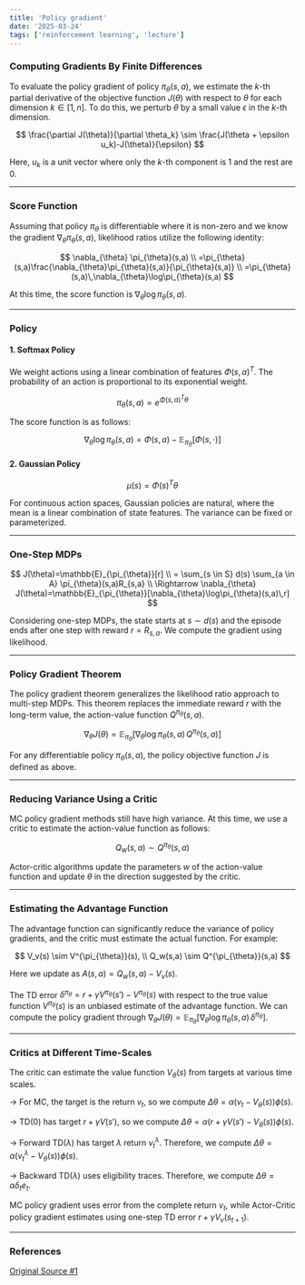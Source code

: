 ```yaml
---
title: 'Policy gradient'
date: '2025-03-24'
tags: ['reinforcement learning', 'lecture']
---
```


### Computing Gradients By Finite Differences

To evaluate the policy gradient of policy $\pi_\theta(s, a)$, we estimate the $k$-th partial derivative of the objective function $J(\theta)$ with respect to $\theta$ for each dimension $k \in [1, n]$. To do this, we perturb $\theta$ by a small value $\epsilon$ in the $k$-th dimension.

$$
\frac{\partial J(\theta)}{\partial \theta_k} \sim \frac{J(\theta + \epsilon u_k)-J(\theta)}{\epsilon}
$$

Here, $u_k$ is a unit vector where only the $k$-th component is 1 and the rest are 0.

---

### Score Function

Assuming that policy $\pi_{\theta}$ is differentiable where it is non-zero and we know the gradient $\nabla_\theta\pi_\theta(s, a)$, likelihood ratios utilize the following identity:

$$
\nabla_{\theta} \pi_{\theta}(s,a) \\
=\pi_{\theta}(s,a)\frac{\nabla_{\theta}\pi_{\theta}(s,a)}{\pi_{\theta}(s,a)} \\
=\pi_{\theta}(s,a)\,\nabla_{\theta}\log\pi_{\theta}(s,a)
$$

At this time, the score function is $\nabla_\theta\log\pi_\theta(s, a)$.

---

### Policy

#### 1. Softmax Policy

We weight actions using a linear combination of features $\Phi(s,a)^T$. The probability of an action is proportional to its exponential weight.

$$
\pi_{\theta}(s,a) \propto e^{\Phi(s,a)^T \theta}
$$

The score function is as follows:

$$
\nabla_{\theta} \log\pi_{\theta}(s,a)=\Phi(s,a)-\mathbb{E}_{\pi_{\theta}}[\Phi(s,\cdot)]
$$

#### 2. Gaussian Policy

$$
\mu(s)=\Phi(s)^{T}\theta
$$

For continuous action spaces, Gaussian policies are natural, where the mean is a linear combination of state features. The variance can be fixed or parameterized.

---

### One-Step MDPs

$$
J(\theta)=\mathbb{E}_{\pi_{\theta}}[r] \\
= \sum_{s \in S} d(s) \sum_{a \in A} \pi_{\theta}(s,a)R_{s,a} \\
\Rightarrow
\nabla_{\theta} J(\theta)=\mathbb{E}_{\pi_{\theta}}[\nabla_{\theta}\log\pi_{\theta}(s,a)\,r]
$$

Considering one-step MDPs, the state starts at $s \sim d(s)$ and the episode ends after one step with reward $r = R_{s,a}$. We compute the gradient using likelihood.

---

### Policy Gradient Theorem

The policy gradient theorem generalizes the likelihood ratio approach to multi-step MDPs. This theorem replaces the immediate reward $r$ with the long-term value, the action-value function $Q^{\pi_\theta}(s, a)$.

$$
\nabla_{\theta} J(\theta)=\mathbb{E}_{\pi_{\theta}}[\nabla_{\theta} \log \pi_{\theta}(s,a) \, Q^{\pi_{\theta}}(s,a)]
$$

For any differentiable policy $\pi_\theta(s, a)$, the policy objective function $J$ is defined as above.

---

### Reducing Variance Using a Critic

MC policy gradient methods still have high variance. At this time, we use a critic to estimate the action-value function as follows:

$$
Q_{w}(s,a) \sim Q^{\pi_{\theta}}(s,a)
$$

Actor-critic algorithms update the parameters $w$ of the action-value function and update $\theta$ in the direction suggested by the critic.

---

### Estimating the Advantage Function

The advantage function can significantly reduce the variance of policy gradients, and the critic must estimate the actual function. For example:

$$
V_v(s) \sim V^{\pi_{\theta}}(s), \\
Q_w(s,a) \sim Q^{\pi_{\theta}}(s,a)
$$

Here we update as $A(s,a)=Q_w(s,a)-V_v(s)$.

The TD error $\delta^{\pi_\theta} = r + \gamma V^{\pi_\theta}(s') - V^{\pi_\theta}(s)$ with respect to the true value function $V^{\pi_\theta}(s)$ is an unbiased estimate of the advantage function. We can compute the policy gradient through $\nabla_{\theta} J(\theta)=\mathbb{E}_{\pi_{\theta}}[\nabla_{\theta} \log \pi_{\theta}(s,a) \,\delta^{\pi_{\theta}}]$.

---

### Critics at Different Time-Scales

The critic can estimate the value function $V_\theta(s)$ from targets at various time scales.

$\rightarrow$ For MC, the target is the return $v_t$, so we compute $\Delta \theta = \alpha (v_t-V_{\theta}(s)) \phi(s)$.

$\rightarrow$ TD(0) has target $r + \gamma V(s')$, so we compute $\Delta \theta = \alpha (r + \gamma V(s')-V_{\theta}(s))\phi(s)$.

$\rightarrow$ Forward TD$(\lambda)$ has target $\lambda$ return $v_t^{\lambda}$. Therefore, we compute $\Delta \theta = \alpha(v_t^{\lambda}-V_{\theta}(s))\phi(s)$.

$\rightarrow$ Backward TD$(\lambda)$ uses eligibility traces. Therefore, we compute $\Delta \theta=\alpha \delta_t e_t$.

MC policy gradient uses error from the complete return $v_t$, while Actor-Critic policy gradient estimates using one-step TD error $r + \gamma V_v(s_{t+1})$.

---

### References

[Original Source #1](https://davidstarsilver.wordpress.com/wp-content/uploads/2025/04/lecture-7-policy-gradient-methods.pdf)


